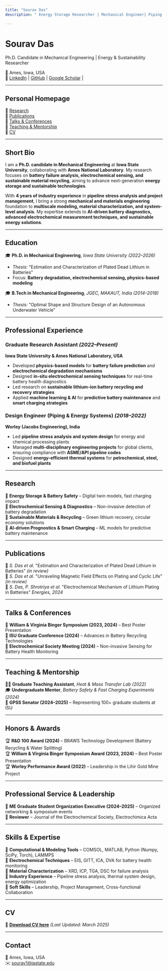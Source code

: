 ```yaml
---
title: "Sourav Das"
description: " Energy Storage Researcher | Mechanical Engineer| Piping Stress Engineer | Specializing in Multiphysics Modeling, Failure Analysis, Electrochemical Sensing, & Battery Material Recycling| "

---
```


# **Sourav Das**  
Ph.D. Candidate in Mechanical Engineering | Energy & Sustainability Researcher  

📍 Ames, Iowa, USA  
🔗 [LinkedIn](https://www.linkedin.com/in/souravds1/) | [GitHub](https://github.com/souravds1/Portfolio) | [Google Scholar](#) |  

---

## **Personal Homepage**  
🔹 [Research](#research)  
🔹 [Publications](#publications)  
🔹 [Talks & Conferences](#talks--conferences)  
🔹 [Teaching & Mentorship](#teaching--mentorship)  
🔹 [CV](#cv)  

---

## **Short Bio**  
I am a **Ph.D. candidate in Mechanical Engineering** at **Iowa State University**, collaborating with **Ames National Laboratory**. My research focuses on **battery failure analysis, electrochemical sensing, and sustainable material recycling**, aiming to advance next-generation **energy storage and sustainable technologies**.  

With **4 years of industry experience** in **pipeline stress analysis and project management**, I bring a strong **mechanical and materials engineering** foundation to **multiscale modeling, material characterization, and system-level analysis**. My expertise extends to **AI-driven battery diagnostics, advanced electrochemical measurement techniques, and sustainable energy solutions**.  

---

## **Education**  
🎓 **Ph.D. in Mechanical Engineering**, *Iowa State University (2022–2026)*  
   - *Thesis:* "Estimation and Characterization of Plated Dead Lithium in Batteries"  
   - Focus: **Battery degradation, electrochemical sensing, physics-based modeling**  

🎓 **B.Tech in Mechanical Engineering**, *JGEC, MAKAUT, India (2014–2018)*  
   - *Thesis:* "Optimal Shape and Structure Design of an Autonomous Underwater Vehicle"  

---

## **Professional Experience**  
### **Graduate Research Assistant** *(2022–Present)*  
**Iowa State University & Ames National Laboratory, USA**  
- Developed **physics-based models** for **battery failure prediction** and **electrochemical degradation mechanisms**  
- Designed **in-situ electrochemical sensing techniques** for real-time battery health diagnostics  
- Led research on **sustainable lithium-ion battery recycling and recovery strategies**  
- Applied **machine learning & AI** for **predictive battery maintenance** and **smart charging strategies**  

### **Design Engineer (Piping & Energy Systems)** *(2018–2022)*  
**Worley (Jacobs Engineering), India**  
- Led **pipeline stress analysis and system design** for energy and chemical processing plants  
- Managed **multi-disciplinary engineering projects** for global clients, ensuring compliance with **ASME/API pipeline codes**  
- Designed **energy-efficient thermal systems** for **petrochemical, steel, and biofuel plants**  

---

## **Research**  
🔹 **Energy Storage & Battery Safety** – Digital twin models, fast charging impact  
🔹 **Electrochemical Sensing & Diagnostics** – Non-invasive detection of battery degradation  
🔹 **Sustainable Materials & Recycling** – Green lithium recovery, circular economy solutions  
🔹 **AI-driven Prognostics & Smart Charging** – ML models for predictive battery maintenance  

---

## **Publications**  
📄 *S. Das et al.* "Estimation and Characterization of Plated Dead Lithium in Batteries" *(in review)*  
📄 *S. Das et al.* "Unraveling Magnetic Field Effects on Plating and Cyclic Life" *(in review)*  
📄 *S. Das, P. Shrotriya et al.* "Electrochemical Mechanism of Lithium Plating in Batteries" *Energies, 2024*  

---

## **Talks & Conferences**  
🎤 **William & Virginia Binger Symposium (2023, 2024)** – Best Poster Presentation  
🎤 **ISU Graduate Conference (2024)** – Advances in Battery Recycling Technologies  
🎤 **Electrochemical Society Meeting (2024)** – Non-invasive Sensing for Battery Health Monitoring  

---

## **Teaching & Mentorship**  
👨‍🏫 **Graduate Teaching Assistant**, *Heat & Mass Transfer Lab (2022)*  
🎓 **Undergraduate Mentor**, *Battery Safety & Fast Charging Experiments (2024)*  
📢 **GPSS Senator (2024–2025)** – Representing 100+ graduate students at ISU  

---

## **Honors & Awards**  
🏆 **R&D 100 Award (2024)** – BRAWS Technology Development (Battery Recycling & Water Splitting)  
🏆 **William & Virginia Binger Symposium Award (2023, 2024)** – Best Poster Presentation  
🏆 **Worley Performance Award (2022)** – Leadership in the Lihir Gold Mine Project  

---

## **Professional Service & Leadership**  
📢 **ME Graduate Student Organization Executive (2024–2025)** – Organized networking & symposium events  
📝 **Reviewer** – Journal of the Electrochemical Society, Electrochimica Acta  

---

## **Skills & Expertise**  
🔹 **Computational & Modeling Tools** – COMSOL, MATLAB, Python (Numpy, SciPy, Torch), LAMMPS  
🔹 **Electrochemical Techniques** – EIS, GITT, ICA, DVA for battery health monitoring  
🔹 **Material Characterization** – XRD, ICP, TGA, DSC for failure analysis  
🔹 **Industry Experience** – Pipeline stress analysis, thermal system design, energy optimization  
🔹 **Soft Skills** – Leadership, Project Management, Cross-functional Collaboration  

---

## **CV**  
📄 **[Download CV here](#)** *(Last Updated: March 2025)*  

---

## **Contact**  
📍  Ames, Iowa, USA  
✉️  [sourav1@iastate.edu](mailto:sourav1@iastate.edu)  
